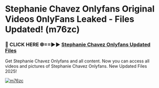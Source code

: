# Stephanie Chavez Onlyfans Original Videos 0nlyFans Leaked - Files Updated! (m76zc)

<h3>🔴 CLICK HERE 🌐==►► <a href="https://tinyurl.com/2m67pmp6" rel="nofollow">Stephanie Chavez Onlyfans Updated Files</a></h3>

Get Stephanie Chavez Onlyfans and all content. Now you can access all videos and pictures of Stephanie Chavez Onlyfans. New Updated Files 2025!

[![m76zc](https://i.imgur.com/H4QAA4z.gif)](https://tinyurl.com/2m67pmp6)